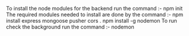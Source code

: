 To install the node modules for the backend run the command :-  npm init
The required modules needed to install are done by the command :-
npm install express mongoose pusher cors . npm install -g nodemon
To run check the background run the command :-  nodemon
